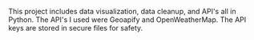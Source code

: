 This project includes data visualization, data cleanup, and API's all in Python.
The API's I used were Geoapify and OpenWeatherMap.
The API keys are stored in secure files for safety.
